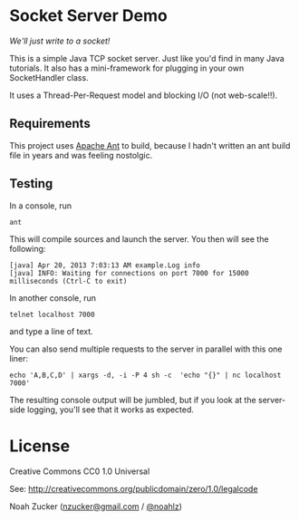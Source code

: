 Socket Server Demo
==================

_We'll just write to a socket!_

This is a simple Java TCP socket server.  Just like you'd find in many Java tutorials. It also has a mini-framework for plugging in your own SocketHandler class. 

It uses a Thread-Per-Request model and blocking I/O (not web-scale!!).


Requirements
------------

This project uses [Apache Ant](http://ant.apache.org) to build, because I hadn't written an ant build file in years and was feeling nostolgic.


Testing
-------

In a console, run 

    ant

This will compile sources and launch the server. You then will see the following:

    [java] Apr 20, 2013 7:03:13 AM example.Log info
    [java] INFO: Waiting for connections on port 7000 for 15000 milliseconds (Ctrl-C to exit)

In another console, run

    telnet localhost 7000

and type a line of text.

You can also send multiple requests to the server in parallel with this one liner:

    echo 'A,B,C,D' | xargs -d, -i -P 4 sh -c  'echo "{}" | nc localhost 7000'

The resulting console output will be jumbled, but if you look at the server-side logging, you'll see that it works as expected.

# License

Creative Commons CC0 1.0 Universal 

See: http://creativecommons.org/publicdomain/zero/1.0/legalcode

Noah Zucker (nzucker@gmail.com / [@noahlz](http://twitter.com/noahlz))

